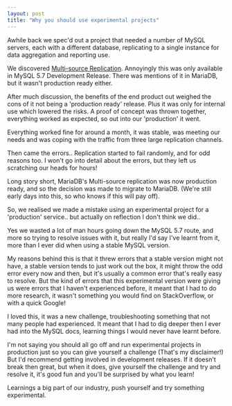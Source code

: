 ```yaml
---
layout: post
title: "Why you should use experimental projects"
---
```


Awhile back we spec'd out a project that needed a number of MySQL servers, each with a different database, replicating to a single instance for data aggregation and reporting use. 

We discovered [Multi-source Replication](http://mysqlhighavailability.com/5-7-5-labs-multi-source-replication/). Annoyingly this was only available in MySQL 5.7 Development Release. There was mentions of it in MariaDB, but it wasn't production ready either.

After much discussion, the benefits of the end product out weighed the cons of it not being a 'production ready' release. Plus it was only for internal use which lowered the risks. A proof of concept was thrown together, everything worked as expected, so out into our 'production' it went.

Everything worked fine for around a month, it was stable, was meeting our needs and was coping with the traffic from three large replication channels.

Then came the errors.. Replication started to fail randomly, and for odd reasons too. I won't go into detail about the errors, but they left us scratching our heads for hours!

Long story short, MariaDB's Multi-source replication was now production ready, and so the decision was made to migrate to MariaDB. (We're still early days into this, so who knows if this will pay off).

So, we realised we made a mistake using an experimental project for a 'production' service.. but actually on reflection I don't think we did..

Yes we wasted a lot of man hours going down the MySQL 5.7 route, and more so trying to resolve issues with it, but really I'd say I've learnt from it, more than I ever did when using a stable MySQL version. 

My reasons behind this is that it threw errors that a stable version might not have, a stable version tends to just work out the box, it might throw the odd error every now and then, but it's usually a common error that's really easy to resolve. But the kind of errors that this experimental version were giving us were errors that I haven't experienced before, it meant that I had to do more research, it wasn't something you would find on StackOverflow, or with a quick Google!

I loved this, it was a new challenge, troubleshooting something that not many people had experienced. It meant that I had to dig deeper then I ever had into the MySQL docs, learning things I would never have learnt before. 

I'm not saying you should all go off and run experimental projects in production just so you can give yourself a challenge (That's my disclaimer!) But I'd recommend getting involved in development releases. If it doesn't break then great, but when it does, give yourself the challenge and try and resolve it, it's good fun and you'll be surprised by what you learn!

Learnings a big part of our industry, push yourself and try something experimental.
